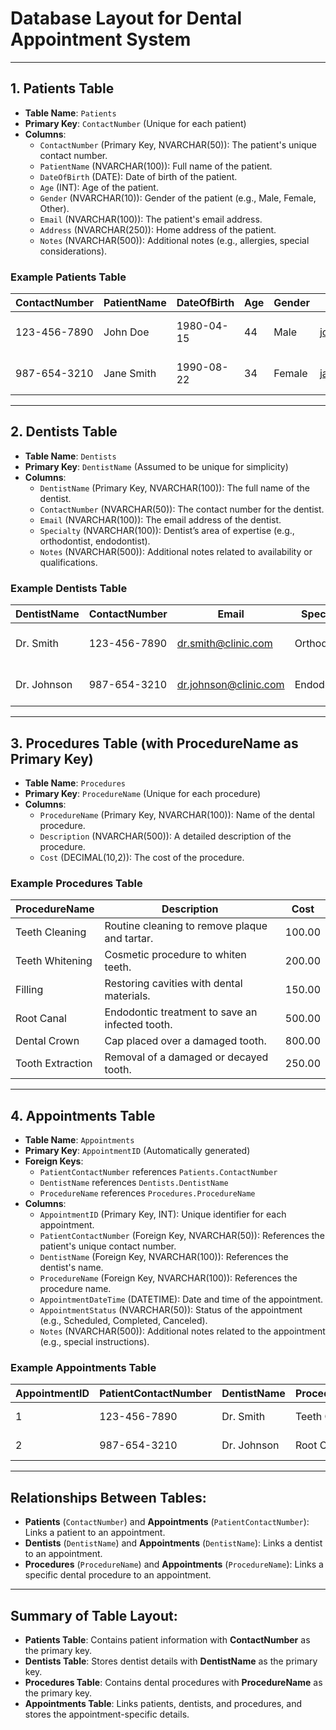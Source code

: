 # Database Layout for Dental Appointment System

---

## 1. Patients Table
- **Table Name**: `Patients`
- **Primary Key**: `ContactNumber` (Unique for each patient)
- **Columns**:
  - `ContactNumber` (Primary Key, NVARCHAR(50)): The patient's unique contact number.
  - `PatientName` (NVARCHAR(100)): Full name of the patient.
  - `DateOfBirth` (DATE): Date of birth of the patient.
  - `Age` (INT): Age of the patient.
  - `Gender` (NVARCHAR(10)): Gender of the patient (e.g., Male, Female, Other).
  - `Email` (NVARCHAR(100)): The patient's email address.
  - `Address` (NVARCHAR(250)): Home address of the patient.
  - `Notes` (NVARCHAR(500)): Additional notes (e.g., allergies, special considerations).

### Example Patients Table

| **ContactNumber** | **PatientName** | **DateOfBirth** | **Age** | **Gender** | **Email**            | **Address**         | **Notes**               |
|-------------------|-----------------|-----------------|---------|------------|----------------------|---------------------|-------------------------|
| 123-456-7890      | John Doe         | 1980-04-15      | 44      | Male       | johndoe@example.com  | 123 Main St          | No known allergies      |
| 987-654-3210      | Jane Smith       | 1990-08-22      | 34      | Female     | janesmith@example.com| 456 Elm St           | Allergic to penicillin  |

---

## 2. Dentists Table
- **Table Name**: `Dentists`
- **Primary Key**: `DentistName` (Assumed to be unique for simplicity)
- **Columns**:
  - `DentistName` (Primary Key, NVARCHAR(100)): The full name of the dentist.
  - `ContactNumber` (NVARCHAR(50)): The contact number for the dentist.
  - `Email` (NVARCHAR(100)): The email address of the dentist.
  - `Specialty` (NVARCHAR(100)): Dentist’s area of expertise (e.g., orthodontist, endodontist).
  - `Notes` (NVARCHAR(500)): Additional notes related to availability or qualifications.

### Example Dentists Table

| **DentistName**  | **ContactNumber** | **Email**             | **Specialty**  | **Notes**              |
|------------------|-------------------|-----------------------|----------------|------------------------|
| Dr. Smith        | 123-456-7890       | dr.smith@clinic.com   | Orthodontist   | Available on weekdays  |
| Dr. Johnson      | 987-654-3210       | dr.johnson@clinic.com | Endodontist    | Available in mornings  |

---

## 3. Procedures Table (with ProcedureName as Primary Key)
- **Table Name**: `Procedures`
- **Primary Key**: `ProcedureName` (Unique for each procedure)
- **Columns**:
  - `ProcedureName` (Primary Key, NVARCHAR(100)): Name of the dental procedure.
  - `Description` (NVARCHAR(500)): A detailed description of the procedure.
  - `Cost` (DECIMAL(10,2)): The cost of the procedure.

### Example Procedures Table

| **ProcedureName**  | **Description**                               | **Cost** |
|--------------------|-----------------------------------------------|----------|
| Teeth Cleaning      | Routine cleaning to remove plaque and tartar. | 100.00   |
| Teeth Whitening     | Cosmetic procedure to whiten teeth.           | 200.00   |
| Filling             | Restoring cavities with dental materials.     | 150.00   |
| Root Canal          | Endodontic treatment to save an infected tooth.| 500.00  |
| Dental Crown        | Cap placed over a damaged tooth.              | 800.00   |
| Tooth Extraction    | Removal of a damaged or decayed tooth.        | 250.00   |

---

## 4. Appointments Table
- **Table Name**: `Appointments`
- **Primary Key**: `AppointmentID` (Automatically generated)
- **Foreign Keys**:
  - `PatientContactNumber` references `Patients.ContactNumber`
  - `DentistName` references `Dentists.DentistName`
  - `ProcedureName` references `Procedures.ProcedureName`
- **Columns**:
  - `AppointmentID` (Primary Key, INT): Unique identifier for each appointment.
  - `PatientContactNumber` (Foreign Key, NVARCHAR(50)): References the patient's unique contact number.
  - `DentistName` (Foreign Key, NVARCHAR(100)): References the dentist's name.
  - `ProcedureName` (Foreign Key, NVARCHAR(100)): References the procedure name.
  - `AppointmentDateTime` (DATETIME): Date and time of the appointment.
  - `AppointmentStatus` (NVARCHAR(50)): Status of the appointment (e.g., Scheduled, Completed, Canceled).
  - `Notes` (NVARCHAR(500)): Additional notes related to the appointment (e.g., special instructions).

### Example Appointments Table

| **AppointmentID** | **PatientContactNumber** | **DentistName** | **ProcedureName** | **AppointmentDateTime** | **AppointmentStatus** | **Notes**              |
|-------------------|--------------------------|-----------------|-------------------|-------------------------|-----------------------|------------------------|
| 1                 | 123-456-7890             | Dr. Smith       | Teeth Cleaning     | 2024-09-22 10:00:00      | Scheduled              | First-time patient     |
| 2                 | 987-654-3210             | Dr. Johnson     | Root Canal         | 2024-09-23 11:30:00      | Scheduled              | Needs anesthesia       |

---

## Relationships Between Tables:
- **Patients** (`ContactNumber`) and **Appointments** (`PatientContactNumber`): Links a patient to an appointment.
- **Dentists** (`DentistName`) and **Appointments** (`DentistName`): Links a dentist to an appointment.
- **Procedures** (`ProcedureName`) and **Appointments** (`ProcedureName`): Links a specific dental procedure to an appointment.

---



## Summary of Table Layout:
- **Patients Table**: Contains patient information with **ContactNumber** as the primary key.
- **Dentists Table**: Stores dentist details with **DentistName** as the primary key.
- **Procedures Table**: Contains dental procedures with **ProcedureName** as the primary key.
- **Appointments Table**: Links patients, dentists, and procedures, and stores the appointment-specific details.
